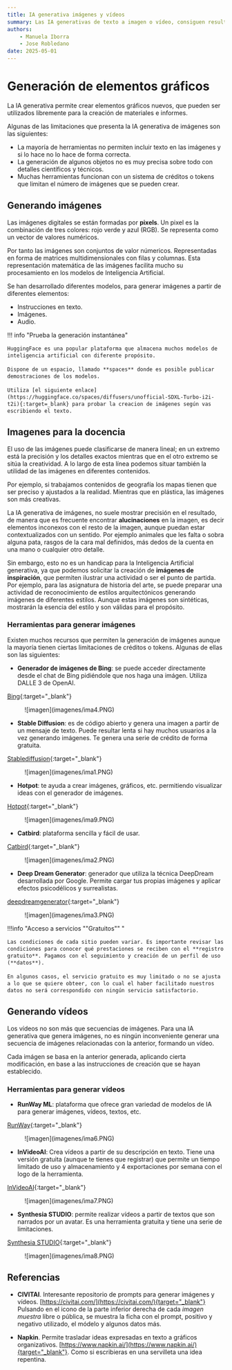 ```yaml
--- 
title: IA generativa imágenes y vídeos
summary: Las IA generativas de texto a imagen o vídeo, consiguen resultados impresionantes que bien pueden utilizarse directamente como ilustraciones. En educación, resulta fácil encontrar ideas gráficas para ilustrar mejor muchas de los materiales que se facilitan al alumnado.
authors:
    - Manuela Iborra
    - Jose Robledano
date: 2025-05-01
---
```

# **Generación de elementos gráficos**

La IA generativa permite crear elementos gráficos nuevos, que pueden ser utilizados libremente para la creación de materiales e informes.

Algunas de las limitaciones que presenta la IA generativa de imágenes son las siguientes:

- La mayoría de herramientas no permiten incluir texto en las imágenes y si lo hace no lo hace de forma correcta.
- La generación de algunos objetos no es muy precisa sobre todo con detalles científicos y técnicos.
- Muchas herramientas funcionan con un sistema de créditos o tokens que limitan el número de imágenes que se pueden crear.
  
## **Generando imágenes**

Las imágenes digitales se están formadas por **pixels**. Un pixel es la combinación de tres colores: rojo verde y azul (RGB). Se representa como un vector de valores numéricos.

Por tanto las imágenes son conjuntos de valor númericos. Representadas en forma de matrices multidimensionales con filas y columnas. Esta representación matemática de las imágenes facilita mucho su procesamiento en los modelos de Inteligencia Artificial.

Se han desarrollado diferentes modelos, para generar imágenes a partir de diferentes elementos:

- Instrucciones en texto.
- Imágenes.
- Audio.

!!! info "Prueba la generación instantánea"

    HuggingFace es una popular plataforma que almacena muchos modelos de inteligencia artificial con diferente propósito. 

    Dispone de un espacio, llamado **spaces** donde es posible publicar demostraciones de los modelos.

    Utiliza [el siguiente enlace](https://huggingface.co/spaces/diffusers/unofficial-SDXL-Turbo-i2i-t2i){:target=_blank} para probar la creacion de imágenes según vas escribiendo el texto.


## **Imagenes para la docencia**

El uso de las imágenes puede clasificarse de manera lineal; en un extremo está la precisión y los detalles exactos mientras que en el otro extremo se sitúa la creatividad. A lo largo de esta línea podemos situar también la utilidad de las imágenes en diferentes contenidos. 

Por ejemplo, si trabajamos contenidos de geografía los mapas tienen que ser preciso y ajustados a la realidad. Mientras que en plástica, las imágenes son más creativas.

La IA generativa de imágenes, no suele mostrar precisión en el resultado, de manera que es frecuente encontrar **alucinaciones** en la imagen, es decir elementos inconexos con el resto de la imagen, aunque puedan estar contextualizados con un sentido. Por ejemplo animales que les falta o sobra alguna pata, rasgos de la cara mal definidos, más dedos de la cuenta en una mano o cualquier otro detalle.

Sin embargo, esto no es un handicap para la Inteligencia Artificial generativa, ya que podemos solicitar la creación de **imágenes de inspiración**, que permiten ilustrar una actividad o ser el punto de partida. Por ejemplo, para las asignatura de historia del arte, se puede preparar una actividad de reconocimiento de estilos arquitectónicos generando imágenes de diferentes estilos. Aunque estas imágenes son sintéticas, mostrarán la esencia del estilo y son válidas para el propósito.

### **Herramientas para generar imágenes**

Existen muchos recursos que permiten la generación de imágenes aunque la mayoría tienen ciertas limitaciones de créditos o tokens. Algunas de ellas son las siguientes:


- **Generador de imágenes de Bing**: se puede acceder directamente desde el chat de Bing pidiéndole que nos haga una imágen. Utiliza DALLE 3 de OpenAI.
  
[Bing](https://www.bing.com/images/create?toWww=1&redig=37ADF736F405418EB0DED7E061E32E5B){:target="_blank"}


<figure markdown>![imagen](imagenes/ima4.PNG)</figure>




- **Stable Diffusion**: es de código abierto y genera una imagen a partir de un mensaje de texto. Puede resultar lenta si hay muchos usuarios a la vez generando imágenes. Te genera una serie de crédito de forma gratuita.

[Stablediffusion](https://stablediffusionweb.com/){:target="_blank"}


<figure markdown>![imagen](imagenes/ima1.PNG)</figure>

- **Hotpot**: te ayuda a crear imágenes, gráficos, etc. permitiendo visualizar ideas con el generador de imágenes.


[Hotpot](https://hotpot.ai/){:target="_blank"}


<figure markdown>![imagen](imagenes/ima9.PNG)</figure>


- **Catbird**: plataforma sencilla y fácil de usar.

[Catbird](https://www.catbird.ai/){:target="_blank"}


<figure markdown>![imagen](imagenes/ima2.PNG)</figure>




- **Deep Dream Generator**: generador que utiliza la técnica DeepDream desarrollada por Google. Permite cargar tus propias imágenes y aplicar efectos psicodélicos y surrealistas.


[deepdreamgenerator](https://deepdreamgenerator.com/){:target="_blank"}


<figure markdown>![imagen](imagenes/ima3.PNG)</figure>


!!!info "Acceso a servicios ""Gratuitos"" "

    Las condiciones de cada sitio pueden variar. Es importante revisar las condiciones para conocer qué prestaciones se reciben con el **registro gratuito**. Pagamos con el seguimiento y creación de un perfil de uso (**datos**).

    En algunos casos, el servicio gratuito es muy limitado o no se ajusta a lo que se quiere obteer, con lo cual el haber facilitado nuestros datos no será correspondido con ningún servicio satisfactorio.




## **Generando vídeos** 

Los vídeos no son más que secuencias de imágenes. Para una IA generativa que genera imágenes, no es ningún inconveniente generar una secuencia de imágenes relacionadas con la anterior, formando un vídeo.

Cada imágen se basa en la anterior generada, aplicando cierta modificación, en base a las instrucciones de creación que se hayan establecido.

### **Herramientas para generar vídeos**

- **RunWay ML**: plataforma que ofrece gran variedad de modelos de IA para generar imágenes, vídeos, textos, etc. 

[RunWay](https://runwayml.com/){:target="_blank"}


<figure markdown>![imagen](imagenes/ima6.PNG)</figure>


- **InVideoAI**: Crea vídeos a partir de su descripción en texto. Tiene una versión gratuita (aunque te tienes que registrar) que permite un tiempo limitado de uso y almacenamiento y 4 exportaciones por semana con el logo de la herramienta.

[InVideoAI](https://ai.invideo.io/workspace/eaf00b9c-4aa5-4a22-8f64-c37501671fb1/v20-copilot){:target="_blank"}


<figure markdown>![imagen](imagenes/ima7.PNG)</figure>

- **Synthesia STUDIO**: permite realizar vídeos a partir de textos que son narrados por un avatar. Es una herramienta gratuita y tiene una serie de limitaciones.

[Synthesia STUDIO](https://app.synthesia.io/#/welcome?redirect=%2F){:target="_blank"}


<figure markdown>![imagen](imagenes/ima8.PNG)</figure>


## Referencias

- **CIVITAI**. Interesante repositorio de prompts para generar imágenes y vídeos. [https://civitai.com/](https://civitai.com/){target="_blank"} Pulsando en el icono de la parte inferior derecha de cada *imagen muestra* libre o pública, se muestra la ficha con el prompt, positivo y negativo utilizado, el módelo y algunos datos más.

- **Napkin**. Permite trasladar ideas expresadas en texto a gráficos organizativos. [https://www.napkin.ai/](https://www.napkin.ai/){target="_blank"}. Como si escribieras en una servilleta una idea repentina.









